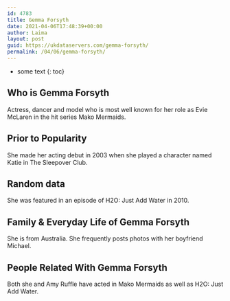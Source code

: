 ```yaml
---
id: 4783
title: Gemma Forsyth
date: 2021-04-06T17:48:39+00:00
author: Laima
layout: post
guid: https://ukdataservers.com/gemma-forsyth/
permalink: /04/06/gemma-forsyth/
---
```


* some text
{: toc}


## Who is Gemma Forsyth
                  
                  
                  
Actress, dancer and model who is most well known for her role as Evie McLaren in the hit series Mako Mermaids.
                  
              
            
              
            
                
                
                
## Prior to Popularity
                  
                  
                  
She made her acting debut in 2003 when she played a character named Katie in The Sleepover Club.
                  
              
            
              
            
                
                
                
## Random data
                  
                  
                  
She was featured in an episode of H2O: Just Add Water in 2010.
                  
              
            
              
            
                
                
                
## Family & Everyday Life of Gemma Forsyth
                  
                  
                  
She is from Australia. She frequently posts photos with her boyfriend Michael.
                  
              
            
              
            
                
                
                
## People Related With Gemma Forsyth
                  
                  
                  
Both she and Amy Ruffle have acted in Mako Mermaids as well as H2O: Just Add Water. 
                  
              
            
              
            
                
              
            
              
              
            
            
              
            
          
          
          